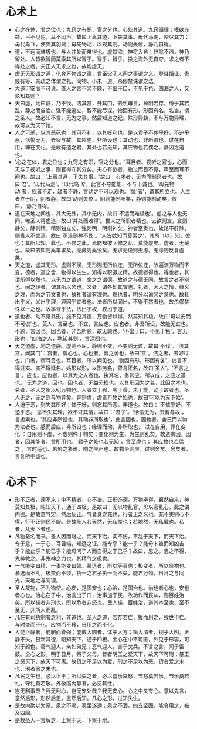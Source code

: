 # 心术上

- 心之在体，君之位也；九窍之有职，官之分也。心处其道。九窍循理；嗜欲充益，目不见色，耳不闻声。故曰上离其道，下失其事。毋代马走，使尽其力；毋代鸟飞，使弊其羽翼；毋先物动，以观其则。动则失位，静乃自得。
- 道，不远而难极也，与人并处而难得也。虚其欲，神将入舍；扫除不洁，神乃留处。人皆欲智而莫索其所以智乎。智乎，智乎，投之海外无自夺，求之者不得处之者。夫正人无求之也，故能虚无。
- 虚无无形谓之道，化育万物谓之德，君臣父子人间之事谓之义，登降揖让、贵贱有等、亲疏之体谓之礼，简物、小未一道。杀僇禁诛谓之法。
- 大道可安而不可说。直人之言不义不颇，不出于口，不见于色，四海之人，又孰知其则？
- 天曰虚，地曰静，乃不伐。洁其宫，开其门，去私毋言，神明若存。纷乎其若乱，静之而自治。强不能遍立，智不能尽谋。物固有形，形固有名，名当，谓之圣人。故必知不言，无为之事，然后知道之纪。殊形异埶，不与万物异理，故可以为天下始。
- 人之可杀，以其恶死也；其可不利，以其好利也。是以君子不休乎好，不迫乎恶，恬愉无为，去智与故。其应也，非所设也；其动也，非所取也。过在自用，罪在变化。是故有道之君，其处也若无知，其应物也若偶之。静因之道也。
- '心之在体，君之位也；九窍之有职，官之分也。'耳目者。视听之官也，心而无与于视听之事，则官得守其分矣。夫心有欲者，物过而目不见，声至而耳不闻也。故曰：'上离其道，下失其事。'故曰：心术者，无为而制窍者也。故曰'君'。'毋代马走'，'毋代鸟飞'，此言不夺能能，不与下诚也。'毋先物动'者，摇者不走，趮者不静，言动之不可以观也。'位'者'，谓其所立也。人主者立于阴，阴者静，故曰'动则失位'。阴则能制阳矣，静则能制动矣，攸曰，‘静乃自得。'
- 道在天地之间也，其大无外，其小无内，故曰'不远而难极也'。虚之与人也无间，唯圣人得虚道，故曰'并处而难得'。世人之所职者精也。去欲则宣，宣则静矣，静则精。精则独立矣，独则明，明则神矣。神者至贵也，故馆不辟除，则贵人不舍焉。故曰'不洁则神不处'。'人皆欲知而莫索之'，其所（以）知，彼也；其所以知，此也。不修之此，焉能知彼？修之此，莫能虚矣。虚者，无藏也。故曰去知则奚率求矣，无藏则奚设矣。无求无设则无虑，无虑则反复虚矣。
- 天之道，虚其无形。虚则不屈，无形则无所位迕，无所位迕，故遍流万物而不变，德者，道之舍，物得以生生，知得以职道之精。故德者得也。得也者，其谓所得以然也。以无为之谓道，舍之之谓德。故道之与德无间，故言之者不别也。间之理者，谓其所以舍也。义者，谓各处其宜也。礼者，因人之情，缘义之理，而为之节文者也，故礼者谓有理也。理也者，明分以谕义之意也。故礼出乎义，义出乎理，理因乎宜者也。法者所以同出，不得不然者也，故杀僇禁诛以一之也。故事督乎法，法出乎权，权出于道。
- 道也者、动不见其形，施不见其德，万物皆以得，然莫知其极。故曰'可以安而不可说'也。莫人，言至也。不宜，言应也。应也者，非吾所设，故能无宜也。不顾，言因也。因也者，非吾所顾，故无顾也。'不出于口，不见于色'，言无形也；'四海之人，孰知其则'，言深囿也。
- 天之道虚，地之道静。虚则不屈，静则不变，不变则无过，故曰'不伐'。'洁其宫，阙其门'：宫者，谓心也。心也者，智之舍也，故曰'宫'。洁之者，去好过也。门者，谓耳目也。耳目者，所以闻见也。'物固有形，形固有各'，此言不得过实、实不得延名。姑形以形，以形务名，督言正名，故曰'圣人'。'不言之言'，应也。应也者，以其为之人者也。执其名，务其应，所以成，之应之道也。'无为之道，因也。因也者，无益无损也。以其形因为之名，此因之术也。名者，圣人之所以纪万物也。人者立于强，务于善，未于能，动于故者也。圣人无之，无之则与物异矣。异则虚，虚者万物之始也，故曰'可以为天下始'。
- 人迫于恶，则失其所好；怵于好，则忘其所恶。非道也。故曰：'不怵乎好，不迫乎恶。'恶不失其理，欲不过其情，故曰：'君子'。'恬愉无为，去智与故'，言虚素也。'其应非所设也，其动非所取也'，此言因也。因也者，舍己而以物为法者也。感而后应，非所设也；缘理而动，非所取也，'过在自用，罪在变化'：自用则不虚，不虚则仵于物矣；变化则为生，为生则乱矣。故道贵因。因者，因其能者，言所用也。'君子之处也若无知'，言至虚也；'其应物也若偶之'，言时适也、若影之象形，响之应声也。故物至则应，过则舍矣。舍矣者，言复所于虚也。

# 心术下

- 形不正者，德不来；中不精者，心不冶。正形饰德，万物毕得，翼然自来，神莫知其极，昭知天下，通于四极。是故曰：无以物乱官，毋以官乱心，此之谓内德。是故意气定，然后反正。气者身之充也，行者正之义也。充不美则心不得，行不正则民不服。是故圣人若天然，无私覆也；若地然，无私载也。私者，乱天下者也。
- 凡物载名而来，圣人因而财之，而天下治。实不伤，不乱于天下，而天下治。专于意，一于心，耳目端，知远之证。能专乎？能一乎？能毋卜筮而知凶吉乎？能止乎？能已乎？能毋问于人而自得之于己乎？故曰，思之。思之不得，鬼神教之。非鬼神之力也。其精气之极也。
- 一气能变曰精、一事能变曰智。慕选者，所以等事也；极变者，所以应物也。慕选而不乱，极变而不烦，执一之君子执一而不失，能君万物，日月之与同光，天地之与同理。
- 圣人裁物，不为物使。心安，是国安也；心治，是国治也。治也者心也，安也者心也。治心在于中，治言出于口，治事加于民，故功作而民从，则百姓治矣。所以操者非刑也，所以危者非怒也。民人操，百姓治，道其本至也，至不至无，非所人而乱。
- 凡在有司执制者之利，非道也。圣人之道，若存若亡，援而用之，殁世不亡。与时变而不化，应物而不移，日用之而不化。
- 人能正静者，筋肕而骨强；能戴大圆者，体乎大方；镜大清者，视乎大明。正静不失，日新其德，昭知天下，通于四极。金心在中不可匿，外见于形容，可知于颜色。善气迎人，亲如弟兄；恶气迎人，害于戈兵。不言之言，闻于雷鼓。全心之形，明于日月，察于父母。昔者明王之爱天下，故天下可附；暴王之恶天下，故天下可离。故货之不足以为爱，刑之不足以为恶。货者爱之末也，刑者恶之末也。
- 凡民之生也，必以正平；所以失之者，必以喜乐哀怒，节怒莫若乐，节乐莫若礼，守礼莫若敬。外敬而内静者，必反其性。
- 岂无利事哉？我无利心。岂无安处哉？我无安心。心之中又有心。意以先言，意然后形，形然后思，思然后知。凡心之形，过知失生。
- 是故内聚以为原。泉之不竭，表里遂通；泉之不涸，四支坚固。能令用之，被及四固。
- 是故圣人一言解之，上察于天，下察于地。
